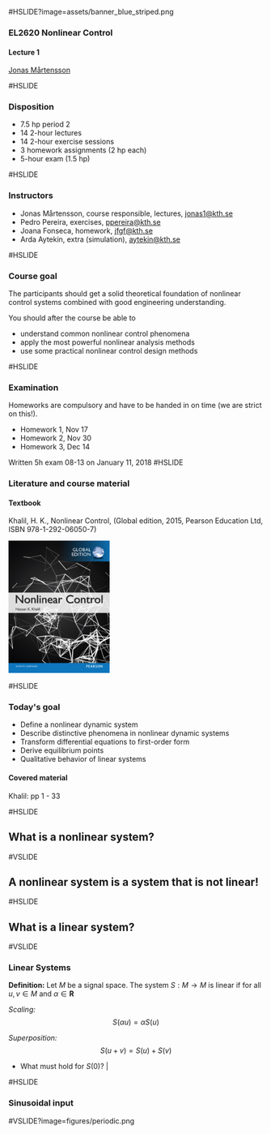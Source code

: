 #HSLIDE?image=assets/banner_blue_striped.png
### EL2620 Nonlinear Control

#### Lecture 1

[Jonas Mårtensson](mailto:jonas1@kth.se)

#HSLIDE
### Disposition
- 7.5 hp period 2
- 14 2-hour lectures
- 14 2-hour exercise sessions
- 3 homework assignments (2 hp each)
- 5-hour exam (1.5 hp)

#HSLIDE
### Instructors
- Jonas Mårtensson, course responsible, lectures, jonas1@kth.se
- Pedro Pereira, exercises, ppereira@kth.se
- Joana Fonseca, homework, jfgf@kth.se
- Arda Aytekin, extra (simulation), aytekin@kth.se

#HSLIDE
### Course goal
The participants should get a solid theoretical foundation of nonlinear control systems combined with good engineering understanding. 

You should after the course be able to 
- understand common nonlinear control phenomena 
- apply the most powerful nonlinear analysis methods
- use some practical nonlinear control design methods

#HSLIDE

### Examination
Homeworks are compulsory and have to be handed in on time (we are strict on this!).
- Homework 1, Nov 17
- Homework 2, Nov 30
- Homework 3, Dec 14 

Written 5h exam 08-13 on January 11, 2018
#HSLIDE

### Literature and course material
#### Textbook
Khalil, H. K., Nonlinear Control, (Global edition, 2015, Pearson Education Ltd, ISBN 978-1-292-06050-7)

<img src="figures/cover.png" alt="Drawing" style="width: 200px;"/>

#HSLIDE

### Today's goal

- Define a nonlinear dynamic system
- Describe distinctive phenomena in nonlinear dynamic systems
- Transform differential equations to first-order form
- Derive equilibrium points
- Qualitative behavior of linear systems

#### Covered material 
Khalil: pp 1 - 33

#HSLIDE

## What is a nonlinear system?

#VSLIDE

## A nonlinear system is a system that is not linear!

#HSLIDE

## What is a linear system?

#VSLIDE

### Linear Systems

**Definition:** Let $M$ be a signal
space. The system $S:M\rightarrow M$ is linear if for all $u,v\in M$ and $\alpha\in \mathbf{R}$

*Scaling:*
$$ S(\alpha u) = \alpha S(u) $$

*Superposition:*
$$
S(u+v)=S(u)+S(v)
$$

- What must hold for $S(0)$? |

#HSLIDE

### Sinusoidal input

#VSLIDE?image=figures/periodic.png
